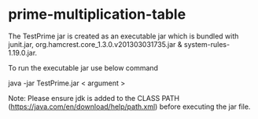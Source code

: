 # prime-multiplication-table
 
The TestPrime jar is created as an executable jar which is bundled with junit.jar, org.hamcrest.core_1.3.0.v201303031735.jar & system-rules-1.19.0.jar.

To run the executable jar use below command

java -jar TestPrime.jar < argument >

Note: Please ensure jdk is added to the CLASS PATH (https://java.com/en/download/help/path.xml) before executing the jar file.


